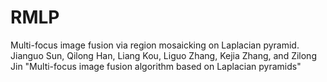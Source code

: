 # RMLP
Multi-focus image fusion via region mosaicking on Laplacian pyramid. Jianguo Sun, Qilong Han, Liang Kou, Liguo Zhang, Kejia Zhang, and Zilong Jin "Multi-focus image fusion algorithm based on Laplacian pyramids"
